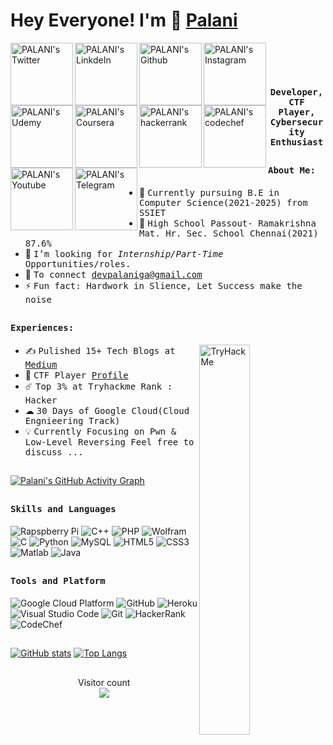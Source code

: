 # Hey Everyone! I'm 👋 [Palani ](https://github.com/palanioffcl)
<a href="https://twitter.com/palanioffcl">
  <img align="left" alt="PALANI's Twitter" width="100px" src="https://img.shields.io/badge/Twitter-1DA1F2?style=for-the-badge&logo=Twitter&logoColor=white" />
</a>
<a href="https://www.linkedin.com/in/palanioffcl/">
  <img align="left" alt="PALANI's LinkdeIn" width="100px" src="https://img.shields.io/badge/Linkedin-0A66C2?style=for-the-badge&logo=Linkedin&logoColor=white" />
</a>
<a href="https://github.com/palanioffcl">
  <img align="left" alt="PALANI's Github" width="100px" src="https://img.shields.io/badge/Github-181717?style=for-the-badge&logo=Github&logoColor=white" />
</a>
<a href="https://www.instagram.com/itz.palani/">
  <img align="left" alt="PALANI's Instagram" width="100px" src="https://img.shields.io/badge/Instagram-E4405F?style=for-the-badge&logo=instagram&logoColor=white" />
</a>
<a href="udemy.com/user/palani-1313/">
  <img align="left" alt="PALANI's Udemy" width="100px" src="https://img.shields.io/badge/Udemy-ac00e6?style=for-the-badge&logo=udemy&logoColor=white" />
</a>
<br><br>
<a href="https://www.coursera.org/user/783266de616430532daffe5c74cc890b">
  <img align="left" alt="PALANI's Coursera" width="100px" src="https://img.shields.io/badge/Coursera-0056D2?style=for-the-badge&logo=Coursera&logoColor=white" />
</a>
<a href="https://www.hackerrank.com/palanioffcl">
  <img align="left" alt="PALANI's hackerrank" width="100px" src="https://img.shields.io/badge/HackerRank-2EC866?style=for-the-badge&logo=HackerRank&logoColor=black" />
</a>
<a href="https://codechef.com/palanioffcl">
  <img align="left" alt="PALANI's codechef" width="100px" src="https://img.shields.io/badge/Codechef-5B4638?style=for-the-badge&logo=CodeChef&logoColor=white" />
</a>
<a href="https://www.youtube.com/channel/UC2OUB7Df3H30vAXHR49tdDA">
  <img align="left" alt="PALANI's Youtube" width="100px" src="https://img.shields.io/badge/YouTube-FF0000?style=for-the-badge&logo=YouTube&logoColor=white" />
</a>
</a>
<a href="https://t.me/palanioffcl">
  <img align="left" alt="PALANI's Telegram" width="100px" src="https://img.shields.io/badge/Telegram-1DA1F2?style=for-the-badge&logo=telegram&logoColor=white" />
</a>
<br>
<p align="center"><h4 align="center"><samp> Developer, CTF Player, Cybersecurity Enthusiast </samp></h4></p>

##
                                    
<div>
<h4><b><samp>About Me: </samp></b></h4>  

- 👷 <samp>Currently pursuing B.E in Computer Science(2021-2025) from SSIET
- 🔭 <samp>High School Passout- Ramakrishna Mat. Hr. Sec. School Chennai(2021) 87.6%
- 💼 <samp>I’m looking for *Internship/Part-Time* Opportunities/roles.
- 🤔 <samp>To connect devpalaniga@gmail.com
- ⚡ <samp>Fun fact: Hardwork in Slience, Let Success make the noise
</div>

##

<div>
<h4><b><samp>Experiences:</samp></b></h4>
 <img align="right" src="https://tryhackme-badges.s3.amazonaws.com/PalaniGA.png" alt="TryHackMe" width="40%"/>                                   
                                                                                                      
- ✍️️  <samp>Pulished 15+ Tech Blogs at [Medium](https://palanioffcl.medium.com)<br>
- 🚩   <samp>CTF Player [Profile](https://ctftime.org/team/165822)<br>
- ☄️ <samp>Top 3% at Tryhackme Rank : Hacker<br>
- ☁ <samp>30 Days of Google Cloud(Cloud Engnieering Track)<br>
- 💡 <samp>Currently Focusing on Pwn & Low-Level Reversing Feel free to discuss ...<br>
</div>
    
##                                                                                                      
  [![Palani's GitHub Activity Graph](https://activity-graph.herokuapp.com/graph?username=palanioffcl)](https://git.io/J1Ycx)   
                                                                                                      
##
<h4><b><samp>Skills and Languages</samp></b></h4>

![Rapspberry Pi](https://img.shields.io/badge/Raspberry_pi-C51A4A?style=flat-square&logo=raspberry-pi&logoColor=white)
![C++](https://img.shields.io/badge/C++-00599C?style=flat-square&logo=c%2B%2B&logoColor=white)
![PHP](https://img.shields.io/badge/PHP-777BB4?style=flat-square&logo=php&logoColor=white)
![Wolfram](https://img.shields.io/badge/Wolfram-DD1100?style=flat-square&logo=Wolfram&logoColor=white)
![C](https://img.shields.io/badge/C-27338e?style=flat-square&logo=c&logoColor=white)
![Python](https://img.shields.io/badge/Python-3776AB?style=flat-square&logo=Python&logoColor=white)
![MySQL](https://img.shields.io/badge/MySQL-4479A1?style=flat-square&logo=MySQL&logoColor=white)
![HTML5](https://img.shields.io/badge/HTML5-E34F26?style=flat-square&logo=HTML5&logoColor=white)
![CSS3](https://img.shields.io/badge/CSS3-1572B6?style=flat-square&logo=CSS3&logoColor=white)
![Matlab](https://img.shields.io/badge/MATLAB-800000?style=flat-square&logo=MathWorks&logoColor=white)
![Java](https://img.shields.io/badge/Java-013243?style=flat-square&logo=Java&logoColor=white)

##
<h4><b><samp>Tools and Platform</samp></b></h4>

![Google Cloud Platform](https://img.shields.io/badge/Google_Cloud-4285F4?style=flat-square&logo=google-cloud&logoColor=white)
![GitHub](https://img.shields.io/badge/GitHub-181717?style=flat-square&logo=github)
![Heroku](https://img.shields.io/badge/Heroku-430098?style=flat-square&logo=Heroku&logoColor=white)
![Visual Studio Code](https://img.shields.io/badge/Visual_Studio_Code-007ACC?style=flat-square&logo=Visual-Studio-Code&logoColor=white)
![Git](https://img.shields.io/badge/Git-F05032?style=flat-square&logo=Git&logoColor=white)
![HackerRank](https://img.shields.io/badge/HackerRank-107C10?style=flat-square&logo=HackerRank&logoColor=black)
![CodeChef](https://img.shields.io/badge/CodeChef-5B4638?style=flat-square&logo=CodeChef&logoColor=white)
                                                                                                      
##
[![GitHub stats](https://github-readme-stats.vercel.app/api?username=palanioffcl&count_private=true&show_icons=true&&include_all_commits=true)](https://github.com/palanioffcl/github-readme-stats-1)    [![Top Langs](https://github-readme-stats.vercel.app/api/top-langs/?username=palanioffcl&hide=html,css,javascript)](https://github.com/palanioffcl/github-readme-stats-1)

##
<p align="center"> 
  Visitor count<br>
  <img src="https://profile-counter.glitch.me/palaniofcl/count.svg" />
</p>
